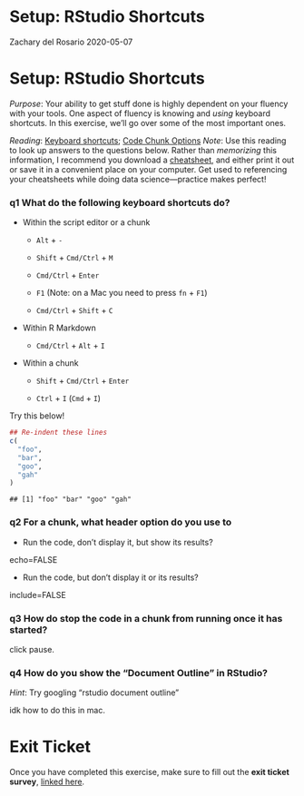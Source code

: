 Setup: RStudio Shortcuts
================
Zachary del Rosario
2020-05-07

# Setup: RStudio Shortcuts

*Purpose*: Your ability to get stuff done is highly dependent on your
fluency with your tools. One aspect of fluency is knowing and *using*
keyboard shortcuts. In this exercise, we’ll go over some of the most
important ones.

*Reading*: [Keyboard
shortcuts](https://support.rstudio.com/hc/en-us/articles/200711853-Keyboard-Shortcuts);
[Code Chunk Options](https://rmarkdown.rstudio.com/lesson-3.html)
*Note*: Use this reading to look up answers to the questions below.
Rather than *memorizing* this information, I recommend you download a
[cheatsheet](https://rstudio.com/wp-content/uploads/2016/01/rstudio-IDE-cheatsheet.pdf),
and either print it out or save it in a convenient place on your
computer. Get used to referencing your cheatsheets while doing data
science—practice makes perfect!

### **q1** What do the following keyboard shortcuts do?

- Within the script editor or a chunk

  - `Alt` + `-`

  - `Shift` + `Cmd/Ctrl` + `M`

  - `Cmd/Ctrl` + `Enter`

  - `F1` (Note: on a Mac you need to press `fn` + `F1`)

  - `Cmd/Ctrl` + `Shift` + `C`

- Within R Markdown

  - `Cmd/Ctrl` + `Alt` + `I`

- Within a chunk

  - `Shift` + `Cmd/Ctrl` + `Enter`

  - `Ctrl` + `I` (`Cmd` + `I`)

Try this below!

``` r
## Re-indent these lines
c(
  "foo",
  "bar",
  "goo",
  "gah"
)
```

    ## [1] "foo" "bar" "goo" "gah"

### **q2** For a chunk, what header option do you use to

- Run the code, don’t display it, but show its results?

echo=FALSE

- Run the code, but don’t display it or its results?

include=FALSE

### **q3** How do stop the code in a chunk from running once it has started?

click pause.

### **q4** How do you show the “Document Outline” in RStudio?

*Hint*: Try googling “rstudio document outline”

idk how to do this in mac.

<!-- include-exit-ticket -->

# Exit Ticket

<!-- -------------------------------------------------- -->

Once you have completed this exercise, make sure to fill out the **exit
ticket survey**, [linked
here](https://docs.google.com/forms/d/e/1FAIpQLSeuq2LFIwWcm05e8-JU84A3irdEL7JkXhMq5Xtoalib36LFHw/viewform?usp=pp_url&entry.693978880=e-setup04-rstudio-shortcuts-assignment.Rmd).
